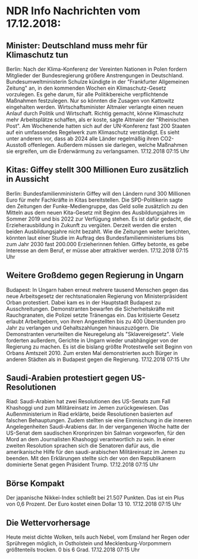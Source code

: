 # NDR Info Nachrichten vom 17.12.2018:


## Minister: Deutschland muss mehr für Klimaschutz tun
Berlin: Nach der Klima-Konferenz der Vereinten Nationen in Polen fordern Mitglieder der Bundesregierung größere Anstrengungen in Deutschland. Bundesumweltministerin Schulze kündigte in der "Frankfurter Allgemeinen Zeitung" an, in den kommenden Wochen ein Klimaschutz-Gesetz vorzulegen. Es gehe darum, für alle Politikbereiche verpflichtende Maßnahmen festzulegen. Nur so könnten die Zusagen von Kattowitz eingehalten werden. Wirtschaftsminister Altmaier verlangte einen neuen Anlauf durch Politik und Wirtschaft. Richtig gemacht, könne Klimaschutz mehr Arbeitsplätze schaffen, als er koste, sagte Altmaier der "Rheinischen Post". Am Wochenende hatten sich auf der UN-Konferenz fast 200 Staaten auf ein umfassendes Regelwerk zum Klimaschutz verständigt. Es sieht unter anderem vor, dass ab 2024 alle Länder regelmäßig ihren CO2-Ausstoß offenlegen. Außerdem müssen sie darlegen, welche Maßnahmen sie ergreifen, um die Erderwärmung  zu verlangsamen. 17.12.2018 07:15 Uhr 

## Kitas: Giffey stellt 300 Millionen Euro zusätzlich in Aussicht
Berlin: Bundesfamilienministerin Giffey will den Ländern rund 300 Millionen Euro für mehr Fachkräfte in Kitas bereitstellen. Die SPD-Politikerin sagte den Zeitungen der Funke-Mediengruppe, das Geld solle zusätzlich zu den Mitteln aus dem neuen Kita-Gesetz  mit Beginn des Ausbildungsjahres im Sommer 2019 und bis 2022 zur Verfügung stehen. Es ist dafür gedacht, die Erzieherausbildung in Zukunft zu vergüten. Derzeit werden die ersten beiden Ausbildungsjahre nicht bezahlt. Wie die Zeitungen weiter berichten, könnten laut einer Studie im Auftrag des Bundesfamilienministeriums bis zum Jahr 2030 fast 200.000 Erzieherinnen fehlen. Giffey betonte, es gebe Interesse an dem Beruf, er müsse aber attraktiver werden. 17.12.2018 07:15 Uhr 

## Weitere Großdemo gegen Regierung in Ungarn
Budapest: In Ungarn haben erneut mehrere tausend Menschen gegen das neue Arbeitsgesetz der rechtsnationalen Regierung von Ministerpräsident Orban protestiert. Dabei kam es in der Hauptstadt Budapest zu Ausschreitungen. Demonstranten bewarfen die Sicherheitskräfte mit Rauchgranaten, die Polizei setzte Tränengas ein. Das kritisierte Gesetz erlaubt Arbeitgebern, von ihren Angestellten bis zu 400 Überstunden pro Jahr zu verlangen und Gehaltszahlungen hinauszuzögern. Die Demonstranten verurteilten die Neuregelung als "Sklavereigesetz". Viele forderten außerdem, Gerichte in Ungarn wieder unabhängiger von der Regierung zu machen. Es ist die bislang größte Protestwelle seit Beginn von Orbans Amtszeit 2010. Zum ersten Mal demonstrierten auch Bürger in anderen Städten als in Budapest gegen die Regierung. 17.12.2018 07:15 Uhr 

## Saudi-Arabien protestiert gegen US-Resolutionen
Riad:	Saudi-Arabien hat zwei Resolutionen des US-Senats zum Fall Khashoggi und zum Militäreinsatz im Jemen zurückgewiesen. Das Außenministerium in Riad erklärte, beide Resolutionen basierten auf falschen Behauptungen. Zudem stellten sie eine Einmischung in die inneren Angelegenheiten Saudi-Arabiens dar. In der vergangenen Woche hatte der US-Senat dem saudischen Kronprinzen bin Salman vorgeworfen, für den Mord an dem Journalisten Khashoggi verantwortlich zu sein. In einer zweiten Resolution sprachen sich die Senatoren dafür aus, die amerikanische Hilfe für den saudi-arabischen Militäreinsatz im Jemen zu beenden. Mit den Erklärungen stellte sich der von den Republikanern dominierte Senat gegen Präsident Trump. 17.12.2018 07:15 Uhr 

## Börse Kompakt
Der japanische Nikkei-Index schließt bei 21.507 Punkten. Das ist ein Plus von 0,6 Prozent. Der Euro kostet einen Dollar 13 10. 17.12.2018 07:15 Uhr 

## Die Wettervorhersage
Heute meist dichte Wolken, teils auch Nebel, vom Emsland her Regen oder Sprühregen möglich, in Ostholstein und Mecklenburg-Vorpommern größtenteils trocken. 0 bis 6 Grad. 17.12.2018 07:15 Uhr 
